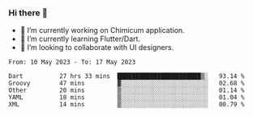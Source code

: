 ### Hi there 👋

<!--
**devcat37/devcat37** is a ✨ _special_ ✨ repository because its `README.md` (this file) appears on your GitHub profile.-->


- 🔭 I’m currently working on Chimicum application.
- 🌱 I’m currently learning Flutter/Dart.
- 👯 I’m looking to collaborate with UI designers.
<!-- - 🤔 I’m looking for help with ... -->

<!--START_SECTION:waka-->

```text
From: 10 May 2023 - To: 17 May 2023

Dart          27 hrs 33 mins  ███████████████████████▒░   93.14 %
Groovy        47 mins         ▓░░░░░░░░░░░░░░░░░░░░░░░░   02.68 %
Other         20 mins         ▒░░░░░░░░░░░░░░░░░░░░░░░░   01.14 %
YAML          18 mins         ▒░░░░░░░░░░░░░░░░░░░░░░░░   01.04 %
XML           14 mins         ▒░░░░░░░░░░░░░░░░░░░░░░░░   00.79 %
```

<!--END_SECTION:waka-->
